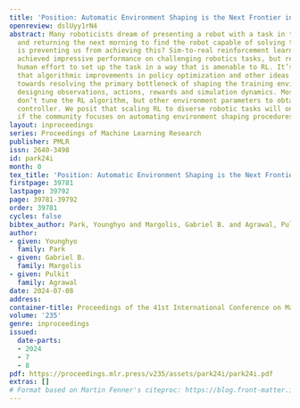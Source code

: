 ```yaml
---
title: 'Position: Automatic Environment Shaping is the Next Frontier in RL'
openreview: dslUyy1rN4
abstract: Many roboticists dream of presenting a robot with a task in the evening
  and returning the next morning to find the robot capable of solving the task. What
  is preventing us from achieving this? Sim-to-real reinforcement learning (RL) has
  achieved impressive performance on challenging robotics tasks, but requires substantial
  human effort to set up the task in a way that is amenable to RL. It’s our position
  that algorithmic improvements in policy optimization and other ideas should be guided
  towards resolving the primary bottleneck of shaping the training environment, i.e.,
  designing observations, actions, rewards and simulation dynamics. Most practitioners
  don’t tune the RL algorithm, but other environment parameters to obtain a desirable
  controller. We posit that scaling RL to diverse robotic tasks will only be achieved
  if the community focuses on automating environment shaping procedures.
layout: inproceedings
series: Proceedings of Machine Learning Research
publisher: PMLR
issn: 2640-3498
id: park24i
month: 0
tex_title: 'Position: Automatic Environment Shaping is the Next Frontier in {RL}'
firstpage: 39781
lastpage: 39792
page: 39781-39792
order: 39781
cycles: false
bibtex_author: Park, Younghyo and Margolis, Gabriel B. and Agrawal, Pulkit
author:
- given: Younghyo
  family: Park
- given: Gabriel B.
  family: Margolis
- given: Pulkit
  family: Agrawal
date: 2024-07-08
address:
container-title: Proceedings of the 41st International Conference on Machine Learning
volume: '235'
genre: inproceedings
issued:
  date-parts:
  - 2024
  - 7
  - 8
pdf: https://proceedings.mlr.press/v235/assets/park24i/park24i.pdf
extras: []
# Format based on Martin Fenner's citeproc: https://blog.front-matter.io/posts/citeproc-yaml-for-bibliographies/
---
```

